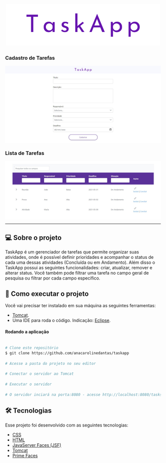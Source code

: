 <h1 align="center">
    <img alt="TaskApp" title="Happy" src="/.github/screenshots/TaskApp.png" />
</h1>

###  Cadastro de Tarefas

<p align="center" style="display: flex; align-items: flex-start; justify-content: center;">
  	<img alt="Cadastro" src="/.github/screenshots/cadastro.jpg" width="100%">
</p>

###  Lista de Tarefas

<p align="center" style="display: flex; align-items: flex-start; justify-content: center;">
  	<img alt="Lista de Tarefas" src="/.github/screenshots/lista_de_tarefas.jpg" width="100%">
</p>

---

## 💻 Sobre o projeto

TaskApp é um gerenciador de tarefas que permite organizar suas atividades, onde é possível definir prioridades e acompanhar o status de cada uma dessas atividades (Concluída ou em Andamento). Além disso o TaskApp possui as seguintes funcionalidades: criar, atualizar, remover e alterar status. Você também pode filtrar uma tarefa no campo geral de pesquisa ou filtrar por cada campo específico.

## 🧭 Como executar o projeto

Você vai precisar ter instalado em sua máquina as seguintes ferramentas:

- [Tomcat](https://tomcat.apache.org/).
- Uma IDE para roda o código. Indicação: [Eclipse](https://www.eclipse.org/).

#### Rodando a aplicação

```bash

# Clone este repositório
$ git clone https://github.com/anacarolinedantas/taskapp

# Acesse a pasta do projeto no seu editor

# Conectar o servidor ao Tomcat

# Executar o servidor

# O servidor inciará na porta:8080 - acesse http://localhost:8080/tasksapp/CadastrarTarefa.xhtml
```

## 🛠 Tecnologias

Esse projeto foi desenvolvido com as seguintes tecnologias:

- [CSS](https://developer.mozilla.org/pt-BR/docs/Web/CSS)
- [HTML](https://developer.mozilla.org/pt-BR/docs/Web/HTML)
- [JavaServer Faces (JSF)]()
- [Tomcat](https://tomcat.apache.org/)
- [Prime Faces](https://www.primefaces.org/)

